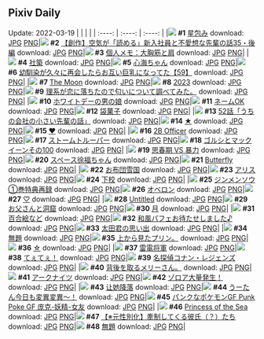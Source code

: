 ## Pixiv Daily
Update: 2022-03-19
|      |      |      |
| :----: | :----: | :----: |
|![](https://pixiv.microyu.workers.dev/c/240x480/img-master/img/2022/03/17/13/03/51/96971391_p0_master1200.jpg) **#1** [星包み](https://www.pixiv.net/artworks/96971391) download: [JPG](https://pixiv.microyu.workers.dev/img-original/img/2022/03/17/13/03/51/96971391_p0.jpg) [PNG](https://pixiv.microyu.workers.dev/img-original/img/2022/03/17/13/03/51/96971391_p0.png)|![](https://pixiv.microyu.workers.dev/c/240x480/img-master/img/2022/03/17/18/53/41/96976364_p0_master1200.jpg) **#2** [【創作】空気が「読める」新入社員と不愛想な先輩の話35・後編](https://www.pixiv.net/artworks/96976364) download: [JPG](https://pixiv.microyu.workers.dev/img-original/img/2022/03/17/18/53/41/96976364_p0.jpg) [PNG](https://pixiv.microyu.workers.dev/img-original/img/2022/03/17/18/53/41/96976364_p0.png)|![](https://pixiv.microyu.workers.dev/c/240x480/img-master/img/2022/03/17/09/00/01/96968787_p0_master1200.jpg) **#3** [個人メモ：大胸筋と肩](https://www.pixiv.net/artworks/96968787) download: [JPG](https://pixiv.microyu.workers.dev/img-original/img/2022/03/17/09/00/01/96968787_p0.jpg) [PNG](https://pixiv.microyu.workers.dev/img-original/img/2022/03/17/09/00/01/96968787_p0.png)|
|![](https://pixiv.microyu.workers.dev/c/240x480/img-master/img/2022/03/18/00/41/29/96985367_p0_master1200.jpg) **#4** [社築](https://www.pixiv.net/artworks/96985367) download: [JPG](https://pixiv.microyu.workers.dev/img-original/img/2022/03/18/00/41/29/96985367_p0.jpg) [PNG](https://pixiv.microyu.workers.dev/img-original/img/2022/03/18/00/41/29/96985367_p0.png)|![](https://pixiv.microyu.workers.dev/c/240x480/img-master/img/2022/03/18/00/02/43/96984236_p0_master1200.jpg) **#5** [心海ちゃん](https://www.pixiv.net/artworks/96984236) download: [JPG](https://pixiv.microyu.workers.dev/img-original/img/2022/03/18/00/02/43/96984236_p0.jpg) [PNG](https://pixiv.microyu.workers.dev/img-original/img/2022/03/18/00/02/43/96984236_p0.png)|![](https://pixiv.microyu.workers.dev/c/240x480/img-master/img/2022/03/17/00/03/08/96963231_p0_master1200.jpg) **#6** [幼馴染が久々に再会したらお互い巨乳になってた【59】](https://www.pixiv.net/artworks/96963231) download: [JPG](https://pixiv.microyu.workers.dev/img-original/img/2022/03/17/00/03/08/96963231_p0.jpg) [PNG](https://pixiv.microyu.workers.dev/img-original/img/2022/03/17/00/03/08/96963231_p0.png)|
|![](https://pixiv.microyu.workers.dev/c/240x480/img-master/img/2022/03/18/00/00/35/96984095_p0_master1200.jpg) **#7** [The Moon](https://www.pixiv.net/artworks/96984095) download: [JPG](https://pixiv.microyu.workers.dev/img-original/img/2022/03/18/00/00/35/96984095_p0.jpg) [PNG](https://pixiv.microyu.workers.dev/img-original/img/2022/03/18/00/00/35/96984095_p0.png)|![](https://pixiv.microyu.workers.dev/c/240x480/img-master/img/2022/03/19/13/17/10/96964495_p0_master1200.jpg) **#8** [2023](https://www.pixiv.net/artworks/96964495) download: [JPG](https://pixiv.microyu.workers.dev/img-original/img/2022/03/19/13/17/10/96964495_p0.jpg) [PNG](https://pixiv.microyu.workers.dev/img-original/img/2022/03/19/13/17/10/96964495_p0.png)|![](https://pixiv.microyu.workers.dev/c/240x480/img-master/img/2022/03/17/19/53/32/96977640_p0_master1200.jpg) **#9** [理系が恋に落ちたので匂いについて調べてみた。](https://www.pixiv.net/artworks/96977640) download: [JPG](https://pixiv.microyu.workers.dev/img-original/img/2022/03/17/19/53/32/96977640_p0.jpg) [PNG](https://pixiv.microyu.workers.dev/img-original/img/2022/03/17/19/53/32/96977640_p0.png)|
|![](https://pixiv.microyu.workers.dev/c/240x480/img-master/img/2022/03/17/12/00/00/96970592_p0_master1200.jpg) **#10** [ホワイトデーの男の娘](https://www.pixiv.net/artworks/96970592) download: [JPG](https://pixiv.microyu.workers.dev/img-original/img/2022/03/17/12/00/00/96970592_p0.jpg) [PNG](https://pixiv.microyu.workers.dev/img-original/img/2022/03/17/12/00/00/96970592_p0.png)|![](https://pixiv.microyu.workers.dev/c/240x480/img-master/img/2022/03/17/00/12/37/96963485_p0_master1200.jpg) **#11** [ネームOK](https://www.pixiv.net/artworks/96963485) download: [JPG](https://pixiv.microyu.workers.dev/img-original/img/2022/03/17/00/12/37/96963485_p0.jpg) [PNG](https://pixiv.microyu.workers.dev/img-original/img/2022/03/17/00/12/37/96963485_p0.png)|![](https://pixiv.microyu.workers.dev/c/240x480/img-master/img/2022/03/17/20/30/01/96978466_p0_master1200.jpg) **#12** [袋菓子](https://www.pixiv.net/artworks/96978466) download: [JPG](https://pixiv.microyu.workers.dev/img-original/img/2022/03/17/20/30/01/96978466_p0.jpg) [PNG](https://pixiv.microyu.workers.dev/img-original/img/2022/03/17/20/30/01/96978466_p0.png)|
|![](https://pixiv.microyu.workers.dev/c/240x480/img-master/img/2022/03/18/13/04/51/96992950_p0_master1200.jpg) **#13** [52話「うちの会社の小さい先輩の話」](https://www.pixiv.net/artworks/96992950) download: [JPG](https://pixiv.microyu.workers.dev/img-original/img/2022/03/18/13/04/51/96992950_p0.jpg) [PNG](https://pixiv.microyu.workers.dev/img-original/img/2022/03/18/13/04/51/96992950_p0.png)|![](https://pixiv.microyu.workers.dev/c/240x480/img-master/img/2022/03/17/12/18/05/96963143_p0_master1200.jpg) **#14** [★](https://www.pixiv.net/artworks/96963143) download: [JPG](https://pixiv.microyu.workers.dev/img-original/img/2022/03/17/12/18/05/96963143_p0.jpg) [PNG](https://pixiv.microyu.workers.dev/img-original/img/2022/03/17/12/18/05/96963143_p0.png)|![](https://pixiv.microyu.workers.dev/c/240x480/img-master/img/2022/03/17/00/01/02/96963120_p0_master1200.jpg) **#15** [❤](https://www.pixiv.net/artworks/96963120) download: [JPG](https://pixiv.microyu.workers.dev/img-original/img/2022/03/17/00/01/02/96963120_p0.jpg) [PNG](https://pixiv.microyu.workers.dev/img-original/img/2022/03/17/00/01/02/96963120_p0.png)|
|![](https://pixiv.microyu.workers.dev/c/240x480/img-master/img/2022/03/17/21/14/54/96979604_p0_master1200.jpg) **#16** [2B Officer](https://www.pixiv.net/artworks/96979604) download: [JPG](https://pixiv.microyu.workers.dev/img-original/img/2022/03/17/21/14/54/96979604_p0.jpg) [PNG](https://pixiv.microyu.workers.dev/img-original/img/2022/03/17/21/14/54/96979604_p0.png)|![](https://pixiv.microyu.workers.dev/c/240x480/img-master/img/2022/03/17/00/00/58/96963107_p0_master1200.jpg) **#17** [ストームトルーパー](https://www.pixiv.net/artworks/96963107) download: [JPG](https://pixiv.microyu.workers.dev/img-original/img/2022/03/17/00/00/58/96963107_p0.jpg) [PNG](https://pixiv.microyu.workers.dev/img-original/img/2022/03/17/00/00/58/96963107_p0.png)|![](https://pixiv.microyu.workers.dev/c/240x480/img-master/img/2022/03/17/00/22/06/96963709_p0_master1200.jpg) **#18** [ゴルシとマックイーンその100](https://www.pixiv.net/artworks/96963709) download: [JPG](https://pixiv.microyu.workers.dev/img-original/img/2022/03/17/00/22/06/96963709_p0.jpg) [PNG](https://pixiv.microyu.workers.dev/img-original/img/2022/03/17/00/22/06/96963709_p0.png)|
|![](https://pixiv.microyu.workers.dev/c/240x480/img-master/img/2022/03/17/00/06/20/96963313_p0_master1200.jpg) **#19** [思春期 VS 暴力](https://www.pixiv.net/artworks/96963313) download: [JPG](https://pixiv.microyu.workers.dev/img-original/img/2022/03/17/00/06/20/96963313_p0.jpg) [PNG](https://pixiv.microyu.workers.dev/img-original/img/2022/03/17/00/06/20/96963313_p0.png)|![](https://pixiv.microyu.workers.dev/c/240x480/img-master/img/2022/03/17/03/51/24/96966560_p0_master1200.jpg) **#20** [スペース徐福ちゃん](https://www.pixiv.net/artworks/96966560) download: [JPG](https://pixiv.microyu.workers.dev/img-original/img/2022/03/17/03/51/24/96966560_p0.jpg) [PNG](https://pixiv.microyu.workers.dev/img-original/img/2022/03/17/03/51/24/96966560_p0.png)|![](https://pixiv.microyu.workers.dev/c/240x480/img-master/img/2022/03/17/03/12/43/96963173_p0_master1200.jpg) **#21** [Butterfly](https://www.pixiv.net/artworks/96963173) download: [JPG](https://pixiv.microyu.workers.dev/img-original/img/2022/03/17/03/12/43/96963173_p0.jpg) [PNG](https://pixiv.microyu.workers.dev/img-original/img/2022/03/17/03/12/43/96963173_p0.png)|
|![](https://pixiv.microyu.workers.dev/c/240x480/img-master/img/2022/03/18/22/35/55/97004083_p0_master1200.jpg) **#22** [お布団雪国](https://www.pixiv.net/artworks/97004083) download: [JPG](https://pixiv.microyu.workers.dev/img-original/img/2022/03/18/22/35/55/97004083_p0.jpg) [PNG](https://pixiv.microyu.workers.dev/img-original/img/2022/03/18/22/35/55/97004083_p0.png)|![](https://pixiv.microyu.workers.dev/c/240x480/img-master/img/2022/03/18/00/00/25/96984062_p0_master1200.jpg) **#23** [アリス](https://www.pixiv.net/artworks/96984062) download: [JPG](https://pixiv.microyu.workers.dev/img-original/img/2022/03/18/00/00/25/96984062_p0.jpg) [PNG](https://pixiv.microyu.workers.dev/img-original/img/2022/03/18/00/00/25/96984062_p0.png)|![](https://pixiv.microyu.workers.dev/c/240x480/img-master/img/2022/03/17/00/00/10/96963043_p0_master1200.jpg) **#24** [下校](https://www.pixiv.net/artworks/96963043) download: [JPG](https://pixiv.microyu.workers.dev/img-original/img/2022/03/17/00/00/10/96963043_p0.jpg) [PNG](https://pixiv.microyu.workers.dev/img-original/img/2022/03/17/00/00/10/96963043_p0.png)|
|![](https://pixiv.microyu.workers.dev/c/240x480/img-master/img/2022/03/18/18/17/54/96997542_p0_master1200.jpg) **#25** [ジンメンソウ①巻特典再録](https://www.pixiv.net/artworks/96997542) download: [JPG](https://pixiv.microyu.workers.dev/img-original/img/2022/03/18/18/17/54/96997542_p0.jpg) [PNG](https://pixiv.microyu.workers.dev/img-original/img/2022/03/18/18/17/54/96997542_p0.png)|![](https://pixiv.microyu.workers.dev/c/240x480/img-master/img/2022/03/17/00/00/57/96963098_p0_master1200.jpg) **#26** [オベロン](https://www.pixiv.net/artworks/96963098) download: [JPG](https://pixiv.microyu.workers.dev/img-original/img/2022/03/17/00/00/57/96963098_p0.jpg) [PNG](https://pixiv.microyu.workers.dev/img-original/img/2022/03/17/00/00/57/96963098_p0.png)|![](https://pixiv.microyu.workers.dev/c/240x480/img-master/img/2022/03/17/00/24/40/96963767_p0_master1200.jpg) **#27** [♡](https://www.pixiv.net/artworks/96963767) download: [JPG](https://pixiv.microyu.workers.dev/img-original/img/2022/03/17/00/24/40/96963767_p0.jpg) [PNG](https://pixiv.microyu.workers.dev/img-original/img/2022/03/17/00/24/40/96963767_p0.png)|
|![](https://pixiv.microyu.workers.dev/c/240x480/img-master/img/2022/03/17/13/39/40/96971794_p0_master1200.jpg) **#28** [Untitled](https://www.pixiv.net/artworks/96971794) download: [JPG](https://pixiv.microyu.workers.dev/img-original/img/2022/03/17/13/39/40/96971794_p0.jpg) [PNG](https://pixiv.microyu.workers.dev/img-original/img/2022/03/17/13/39/40/96971794_p0.png)|![](https://pixiv.microyu.workers.dev/c/240x480/img-master/img/2022/03/18/22/49/30/97004455_p0_master1200.jpg) **#29** [お父さんと洞窟](https://www.pixiv.net/artworks/97004455) download: [JPG](https://pixiv.microyu.workers.dev/img-original/img/2022/03/18/22/49/30/97004455_p0.jpg) [PNG](https://pixiv.microyu.workers.dev/img-original/img/2022/03/18/22/49/30/97004455_p0.png)|![](https://pixiv.microyu.workers.dev/c/240x480/img-master/img/2022/03/17/00/01/10/96963148_p0_master1200.jpg) **#30** [月](https://www.pixiv.net/artworks/96963148) download: [JPG](https://pixiv.microyu.workers.dev/img-original/img/2022/03/17/00/01/10/96963148_p0.jpg) [PNG](https://pixiv.microyu.workers.dev/img-original/img/2022/03/17/00/01/10/96963148_p0.png)|
|![](https://pixiv.microyu.workers.dev/c/240x480/img-master/img/2022/03/17/16/00/02/96973558_p0_master1200.jpg) **#31** [百合絵など](https://www.pixiv.net/artworks/96973558) download: [JPG](https://pixiv.microyu.workers.dev/img-original/img/2022/03/17/16/00/02/96973558_p0.jpg) [PNG](https://pixiv.microyu.workers.dev/img-original/img/2022/03/17/16/00/02/96973558_p0.png)|![](https://pixiv.microyu.workers.dev/c/240x480/img-master/img/2022/03/17/00/00/56/96963096_p0_master1200.jpg) **#32** [和風パフェお待たせしました♪](https://www.pixiv.net/artworks/96963096) download: [JPG](https://pixiv.microyu.workers.dev/img-original/img/2022/03/17/00/00/56/96963096_p0.jpg) [PNG](https://pixiv.microyu.workers.dev/img-original/img/2022/03/17/00/00/56/96963096_p0.png)|![](https://pixiv.microyu.workers.dev/c/240x480/img-master/img/2022/03/18/18/31/27/96997826_p0_master1200.jpg) **#33** [太田君の思い出](https://www.pixiv.net/artworks/96997826) download: [JPG](https://pixiv.microyu.workers.dev/img-original/img/2022/03/18/18/31/27/96997826_p0.jpg) [PNG](https://pixiv.microyu.workers.dev/img-original/img/2022/03/18/18/31/27/96997826_p0.png)|
|![](https://pixiv.microyu.workers.dev/c/240x480/img-master/img/2022/03/18/22/22/34/97003723_p0_master1200.jpg) **#34** [無題](https://www.pixiv.net/artworks/97003723) download: [JPG](https://pixiv.microyu.workers.dev/img-original/img/2022/03/18/22/22/34/97003723_p0.jpg) [PNG](https://pixiv.microyu.workers.dev/img-original/img/2022/03/18/22/22/34/97003723_p0.png)|![](https://pixiv.microyu.workers.dev/c/240x480/img-master/img/2022/03/18/05/44/53/96988789_p0_master1200.jpg) **#35** [上から見たプリン。](https://www.pixiv.net/artworks/96988789) download: [JPG](https://pixiv.microyu.workers.dev/img-original/img/2022/03/18/05/44/53/96988789_p0.jpg) [PNG](https://pixiv.microyu.workers.dev/img-original/img/2022/03/18/05/44/53/96988789_p0.png)|![](https://pixiv.microyu.workers.dev/c/240x480/img-master/img/2022/03/17/00/01/06/96963131_p0_master1200.jpg) **#36** [☆](https://www.pixiv.net/artworks/96963131) download: [JPG](https://pixiv.microyu.workers.dev/img-original/img/2022/03/17/00/01/06/96963131_p0.jpg) [PNG](https://pixiv.microyu.workers.dev/img-original/img/2022/03/17/00/01/06/96963131_p0.png)|
|![](https://pixiv.microyu.workers.dev/c/240x480/img-master/img/2022/03/17/23/08/59/96982602_p0_master1200.jpg) **#37** [雷電将軍](https://www.pixiv.net/artworks/96982602) download: [JPG](https://pixiv.microyu.workers.dev/img-original/img/2022/03/17/23/08/59/96982602_p0.jpg) [PNG](https://pixiv.microyu.workers.dev/img-original/img/2022/03/17/23/08/59/96982602_p0.png)|![](https://pixiv.microyu.workers.dev/c/240x480/img-master/img/2022/03/18/00/22/46/96984891_p0_master1200.jpg) **#38** [てぇてぇ！](https://www.pixiv.net/artworks/96984891) download: [JPG](https://pixiv.microyu.workers.dev/img-original/img/2022/03/18/00/22/46/96984891_p0.jpg) [PNG](https://pixiv.microyu.workers.dev/img-original/img/2022/03/18/00/22/46/96984891_p0.png)|![](https://pixiv.microyu.workers.dev/c/240x480/img-master/img/2022/03/17/09/17/56/96968919_p0_master1200.jpg) **#39** [名探偵コナン・レジェンズ](https://www.pixiv.net/artworks/96968919) download: [JPG](https://pixiv.microyu.workers.dev/img-original/img/2022/03/17/09/17/56/96968919_p0.jpg) [PNG](https://pixiv.microyu.workers.dev/img-original/img/2022/03/17/09/17/56/96968919_p0.png)|
|![](https://pixiv.microyu.workers.dev/c/240x480/img-master/img/2022/03/17/19/33/13/96977176_p0_master1200.jpg) **#40** [背後を取るメリーさん。](https://www.pixiv.net/artworks/96977176) download: [JPG](https://pixiv.microyu.workers.dev/img-original/img/2022/03/17/19/33/13/96977176_p0.jpg) [PNG](https://pixiv.microyu.workers.dev/img-original/img/2022/03/17/19/33/13/96977176_p0.png)|![](https://pixiv.microyu.workers.dev/c/240x480/img-master/img/2022/03/18/22/12/14/97003437_p0_master1200.jpg) **#41** [アークナイツ](https://www.pixiv.net/artworks/97003437) download: [JPG](https://pixiv.microyu.workers.dev/img-original/img/2022/03/18/22/12/14/97003437_p0.jpg) [PNG](https://pixiv.microyu.workers.dev/img-original/img/2022/03/18/22/12/14/97003437_p0.png)|![](https://pixiv.microyu.workers.dev/c/240x480/img-master/img/2022/03/17/04/51/46/96966956_p0_master1200.jpg) **#42** [ゾロア大量発生！](https://www.pixiv.net/artworks/96966956) download: [JPG](https://pixiv.microyu.workers.dev/img-original/img/2022/03/17/04/51/46/96966956_p0.jpg) [PNG](https://pixiv.microyu.workers.dev/img-original/img/2022/03/17/04/51/46/96966956_p0.png)|
|![](https://pixiv.microyu.workers.dev/c/240x480/img-master/img/2022/03/17/22/40/43/96981854_p0_master1200.jpg) **#43** [让她降落](https://www.pixiv.net/artworks/96981854) download: [JPG](https://pixiv.microyu.workers.dev/img-original/img/2022/03/17/22/40/43/96981854_p0.jpg) [PNG](https://pixiv.microyu.workers.dev/img-original/img/2022/03/17/22/40/43/96981854_p0.png)|![](https://pixiv.microyu.workers.dev/c/240x480/img-master/img/2022/03/18/11/27/24/96991710_p0_master1200.jpg) **#44** [うーたん今日も変異変異〜！](https://www.pixiv.net/artworks/96991710) download: [JPG](https://pixiv.microyu.workers.dev/img-original/img/2022/03/18/11/27/24/96991710_p0.jpg) [PNG](https://pixiv.microyu.workers.dev/img-original/img/2022/03/18/11/27/24/96991710_p0.png)|![](https://pixiv.microyu.workers.dev/c/240x480/img-master/img/2022/03/18/12/29/30/96992483_p0_master1200.jpg) **#45** [パンクなポケモンGF Punk Poke GF 庞克-妖精-女友](https://www.pixiv.net/artworks/96992483) download: [JPG](https://pixiv.microyu.workers.dev/img-original/img/2022/03/18/12/29/30/96992483_p0.jpg) [PNG](https://pixiv.microyu.workers.dev/img-original/img/2022/03/18/12/29/30/96992483_p0.png)|
|![](https://pixiv.microyu.workers.dev/c/240x480/img-master/img/2022/03/18/00/15/46/96984687_p0_master1200.jpg) **#46** [Princess of the Sea](https://www.pixiv.net/artworks/96984687) download: [JPG](https://pixiv.microyu.workers.dev/img-original/img/2022/03/18/00/15/46/96984687_p0.jpg) [PNG](https://pixiv.microyu.workers.dev/img-original/img/2022/03/18/00/15/46/96984687_p0.png)|![](https://pixiv.microyu.workers.dev/c/240x480/img-master/img/2022/03/17/21/10/14/96979479_p0_master1200.jpg) **#47** [【※元性別化】牽制してくる彼氏（？）たち](https://www.pixiv.net/artworks/96979479) download: [JPG](https://pixiv.microyu.workers.dev/img-original/img/2022/03/17/21/10/14/96979479_p0.jpg) [PNG](https://pixiv.microyu.workers.dev/img-original/img/2022/03/17/21/10/14/96979479_p0.png)|![](https://pixiv.microyu.workers.dev/c/240x480/img-master/img/2022/03/17/00/01/05/96963129_p0_master1200.jpg) **#48** [無題](https://www.pixiv.net/artworks/96963129) download: [JPG](https://pixiv.microyu.workers.dev/img-original/img/2022/03/17/00/01/05/96963129_p0.jpg) [PNG](https://pixiv.microyu.workers.dev/img-original/img/2022/03/17/00/01/05/96963129_p0.png)|
